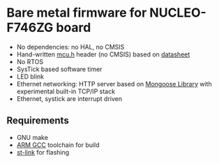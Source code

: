 # Bare metal firmware for NUCLEO-F746ZG board

- No dependencies: no HAL, no CMSIS
- Hand-written [mcu.h](mcu.h) header (no CMSIS) based on [datasheet](https://www.st.com/resource/en/reference_manual/rm0385-stm32f75xxx-and-stm32f74xxx-advanced-armbased-32bit-mcus-stmicroelectronics.pdf)
- No RTOS
- SysTick based software timer
- LED blink
- Ethernet networking: HTTP server based on [Mongoose Library](https://github.com/cesanta/mongoose) with experimental built-in TCP/IP stack
- Ethernet, systick are interrupt driven

## Requirements

- GNU make
- [ARM GCC](https://developer.arm.com/tools-and-software/open-source-software/developer-tools/gnu-toolchain/gnu-rm) toolchain for build
- [st-link](https://github.com/stlink-org/stlink) for flashing

